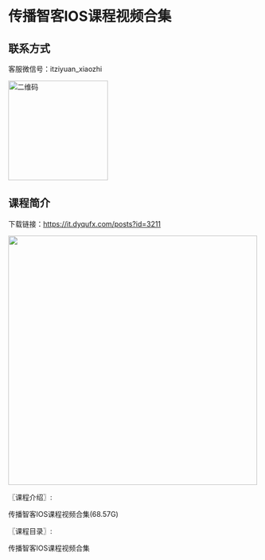 # 传播智客IOS课程视频合集

## 联系方式

客服微信号：itziyuan_xiaozhi

<img src="https://ziyuanyun.oss-cn-guangzhou.aliyuncs.com/common/20240614073449/666b82192834a.jpg" width="200" height="200" alt="二维码">

## 课程简介

下载链接：https://it.dyqufx.com/posts?id=3211

<img src="https://ziyuanyun.oss-cn-guangzhou.aliyuncs.com/yun/20240515185046/66449386500c9.jpg" width="500" alt="">

  〖课程介绍〗:

 传播智客IOS课程视频合集(68.57G)

 〖课程目录〗:

 传播智客IOS课程视频合集



  
